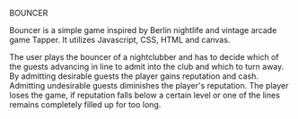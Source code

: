 BOUNCER

Bouncer is a simple game inspired by Berlin nightlife and vintage arcade game Tapper. It utilizes Javascript, CSS, HTML and canvas.

The user plays the bouncer of a nightclubber and has to decide which of the guests advancing in line to admit into the club and which to turn away. By admitting desirable guests the player gains reputation and cash. Admitting undesirable guests diminishes the player's reputation. The player loses the game, if reputation falls below a certain level or one of the lines remains completely filled up for too long.

